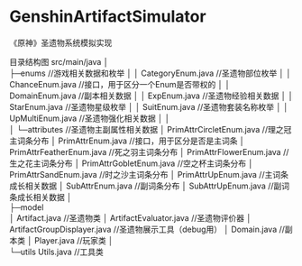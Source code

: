 # GenshinArtifactSimulator
《原神》圣遗物系统模拟实现

目录结构图
src/main/java
│  
├─enums   									            //游戏相关数据和枚举
│  │  CategoryEnum.java					      	//圣遗物部位枚举
│  │  ChanceEnum.java						        //接口，用于区分一个Enum是否带权的
│  │  DomainEnum.java						        //副本相关数据
│  │  ExpEnum.java							        //圣遗物经验相关数据
│  │  StarEnum.java							        //圣遗物星级枚举
│  │  SuitEnum.java						        	//圣遗物套装名称枚举
│  │  UpMultiEnum.java					      	//圣遗物强化相关数据
│  │  
│  └─attributes							          	//圣遗物主副属性相关数据
│          PrimAttrCircletEnum.java			//理之冠主词条分布
│          PrimAttrEnum.java		    		//接口，用于区分是否是主词条
│          PrimAttrFeatherEnum.java			//死之羽主词条分布
│          PrimAttrFlowerEnum.java			//生之花主词条分布
│          PrimAttrGobletEnum.java			//空之杯主词条分布
│          PrimAttrSandEnum.java		  	//时之沙主词条分布
│          PrimAttrUpEnum.java		  		//主词条成长相关数据
│          SubAttrEnum.java				    	//副词条分布
│          SubAttrUpEnum.java			    	//副词条成长相关数据
│          
├─model										
│      Artifact.java					        	//圣遗物类
│      ArtifactEvaluator.java		    		//圣遗物评价器
│      ArtifactGroupDisplayer.java			//圣遗物展示工具（debug用）
│      Domain.java						        	//副本类
│      Player.java						         	//玩家类
│      
└─utils
        Utils.java						        	//工具类
